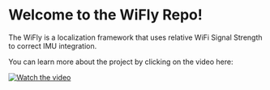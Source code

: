# Welcome to the WiFly Repo!

The WiFly is a localization framework that uses relative WiFi Signal Strength to correct IMU integration. 


You can learn more about the project by clicking on the video here: 

[![Watch the video](https://img.youtube.com/vi/mg0gY1O2wWQ/maxresdefault.jpg)](https://www.youtube.com/watch?v=mg0gY1O2wWQ)